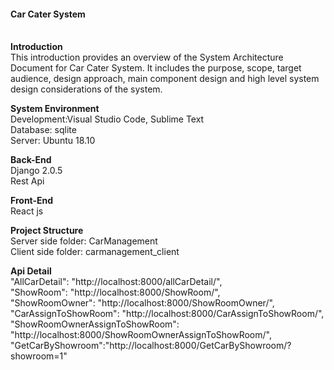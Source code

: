 <h4><b>Car Cater System</b></h4><br>
<b>Introduction</b><br>
This  introduction  provides  an  overview  of  the System  Architecture  Document for Car Cater System.  It  includes  the  purpose,  scope,  target  audience, design approach, main component design and high level system design considerations of the system.

<b>System Environment</b><br>
Development:Visual Studio Code, Sublime Text<br>
Database: sqlite<br>
Server: Ubuntu 18.10<br>

<b>Back-End</b><br>
Django 2.0.5<br>
Rest Api<br>

<b>Front-End</b><br>
React js<br>

<b>Project Structure</b><br>
Server side folder: CarManagement<br>
Client side folder: carmanagement_client<br>

<b>Api Detail</b><br>
"AllCarDetail": "http://localhost:8000/allCarDetail/",<br>
"ShowRoom": "http://localhost:8000/ShowRoom/",<br>
"ShowRoomOwner": "http://localhost:8000/ShowRoomOwner/",<br>
"CarAssignToShowRoom": "http://localhost:8000/CarAssignToShowRoom/",<br>
"ShowRoomOwnerAssignToShowRoom": "http://localhost:8000/ShowRoomOwnerAssignToShowRoom/",<br>
"GetCarByShowroom":"http://localhost:8000/GetCarByShowroom/?showroom=1"<br>








